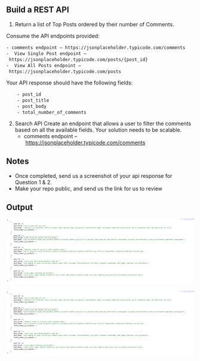 ## Build a REST API


1. Return a list of Top Posts ordered by their number of Comments. 

Consume the API endpoints provided: 

	- comments endpoint – https://jsonplaceholder.typicode.com/comments
	-  View Single Post endpoint – https://jsonplaceholder.typicode.com/posts/{post_id}
	-  View All Posts endpoint – https://jsonplaceholder.typicode.com/posts
	

Your API response should have the following fields: 

		- post_id 
		- post_title
		- post_body 
		- total_number_of_comments


2. Search API 
Create an endpoint that allows a user to filter the comments based on all the available fields. Your solution needs to be scalable. 
	- comments endpoint – https://jsonplaceholder.typicode.com/comments

## Notes

- Once completed, send us a screenshot of your api response for Question 1 & 2. 
- Make your repo public, and send us the link for us to review

## Output

![alt text][logo]

[logo]: https://github.com/myruldeen/backend-test/blob/master/images/img1.PNG "Image 1"

![alt text][logo]

[logo]: https://github.com/myruldeen/backend-test/blob/master/images/img2.PNG "Image 2"